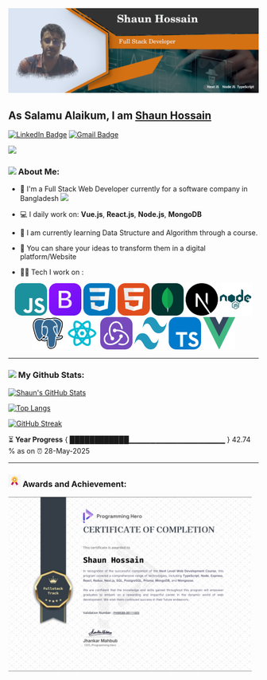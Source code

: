 <img src='./images/cover/git-banner-img.png'  />


## As Salamu Alaikum, I am [Shaun Hossain](https://my-portfolio-client-kappa.vercel.app/)




[![LinkedIn Badge](https://img.shields.io/badge/-Shaun_Hossain-blue?style=flat-square&logo=Linkedin&logoColor=white&link=https://www.linkedin.com/in/shaun-hossain-4361b4135/)](https://www.linkedin.com/in/shaun-hossain-4361b4135/) [![Gmail Badge](https://img.shields.io/badge/-shaunhossain655@gmail.com-c14438?style=flat-square&logo=Gmail&logoColor=white&link=mailto:shaunhossain655@gmail.com)](mailto:shaunhossain655@gmail.com)


![](https://camo.githubusercontent.com/992babdffd8c74a1502de375fbdf7e4d54773242/68747470733a2f2f6d656469612e67697068792e636f6d2f6d656469612f53576f536b4e36447854737a71494b4571762f67697068792e676966)

### <img src="https://github.com/TheDudeThatCode/TheDudeThatCode/blob/master/Assets/Developer.gif" width="45" /> About Me:
- 🏦 I'm a Full Stack Web Developer currently for a software company in Bangladesh
      <img src="https://media.giphy.com/media/WUlplcMpOCEmTGBtBW/giphy.gif" width="30">

- 💻 I daily work on: **Vue.js**, **React.js**, **Node.js**,  **MongoDB**
- 📖 I am currently learning Data Structure and Algorithm through a course.
- 💬 You can share your ideas to transform them in a digital platform/Website

- 🧑‍💻 Tech I work on :

<p align="center">
      <img src="./images/technology-logo/javascript.png" alt="javascript" width="65" height="65"/> 
      <img src="./images/technology-logo/bootstrap.png" alt="bootstrap" width="65" height="65"/> 
      <img src="./images/technology-logo/css.png" alt="css" width="65" height="65"/> 
      <img src="./images/technology-logo/html.png" alt="html" width="65" height="65"/> 
      <img src="./images/technology-logo/mongodb.png" alt="mongodb" width="65" height="65"/> 
      <img src="./images/technology-logo/nextJS.png" alt="next-js" width="65" height="65"/> 
      <img src="./images/technology-logo/nodeJS.png" alt="node-js" width="65" height="65"/> 
      <img src="./images/technology-logo/postgresql.png" alt="postgresql" width="65" height="65"/> 
      <img src="./images/technology-logo/react-js.png" alt="react-js" width="65" height="65"/> 
      <img src="./images/technology-logo/redux.png" alt="redux" width="65" height="65"/> 
      <img src="./images/technology-logo/tailwind.png" alt="tailwind" width="65" height="65"/> 
      <img src="./images/technology-logo/typescript.png" alt="typescript" width="65" height="65"/> 
      <img src="./images/technology-logo/vue.png" alt="vue" width="65" height="65"/> 
</p>

---
### <img src='https://media1.giphy.com/media/du3J3cXyzhj75IOgvA/giphy.gif?cid=ecf05e47x2g034i9pzwtzzsd3xgg2w9nr94t4tflbbgo3008&rid=giphy.gif' width='25' /> My Github Stats:
[![Shaun's GitHub Stats](https://github-readme-stats.vercel.app/api?username=shaun4727&show_icons=true&theme=radical)](https://github.com/anuraghazra/github-readme-stats)

[![Top Langs](https://github-readme-stats.vercel.app/api/top-langs/?username=shaun4727&layout=compact&text_color=daf7dc&bg_color=151515&hide=css,html,php)](https://github.com/anuraghazra/github-readme-stats)

[![GitHub Streak](https://github-readme-streak-stats.herokuapp.com/?user=shaun4727&theme=dark)](https://git.io/streak-stats)

<!--START_SECTION:waka-->

<!--END_SECTION:waka-->

⏳ **Year Progress** { ████████████▁▁▁▁▁▁▁▁▁▁▁▁▁▁▁▁▁▁ } 42.74 % as on ⏰ 28-May-2025

---

### <img src='./images/technology-logo/awards.jpg' width='25' /> Awards and Achievement:

<img src="./images/awards-achievement/level-2-certificate.png" height="350" />

